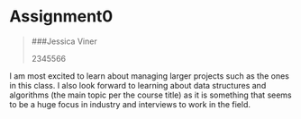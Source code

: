 # Assignment0

>###Jessica Viner
>
>2345566

I am most excited to learn about managing larger projects such as the ones in this class. I also look forward to learning
about data structures and algorithms (the main topic per the course title) as it is something that seems to be 
a huge focus in industry and interviews to work in the field.
